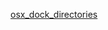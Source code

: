 [osx_dock_directories](https://raw.githubusercontent.com/azohra/strapped/master/straps/osx_dock_directories/README.md ":include")
